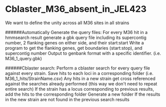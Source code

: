 # Cblaster_M36_absent_in_JEL423

We want to define the unity across all M36 sites in all strains

######Automatically Generate the query files:
For every M36 hit in a hmmsearch result generate a gbk query file including its supercontig number, 2 flanking genes on either side, and their      start:start
Write a program to get the flanking genes, get boundaries (start:stop), and supercontig number
Output to genbank format with a specific identifier. (i.e. M36_1_query.gbk)

######Cblaster search:
Perform a cblaster search for every query file against every strain. 
Save hits to each loci in a corresponding folder (i.e. M36_1_hits/StrainName.csv)
Any hits in a new strain get cross referenced against the searches already performed (this way we don't need to repeat entire search)
If the strain has a locus corresponding to previous results, add the hits to the corresponding folder 
Generate a new folder If the results in the new strain are not found in the previous search results
  
